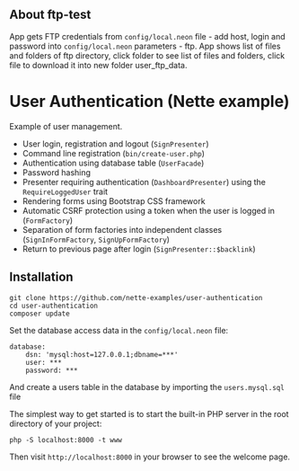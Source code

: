 About ftp-test
--------------

App gets FTP credentials from `config/local.neon` file - add host, login and password into `config/local.neon` parameters - ftp. App shows list
of files and folders of ftp directory, click folder to see list of files and folders, click file to download it into new folder user_ftp_data.


User Authentication (Nette example)
===================================

Example of user management.

- User login, registration and logout (`SignPresenter`)
- Command line registration (`bin/create-user.php`)
- Authentication using database table (`UserFacade`)
- Password hashing
- Presenter requiring authentication (`DashboardPresenter`) using the `RequireLoggedUser` trait
- Rendering forms using Bootstrap CSS framework
- Automatic CSRF protection using a token when the user is logged in (`FormFactory`)
- Separation of form factories into independent classes (`SignInFormFactory`, `SignUpFormFactory`)
- Return to previous page after login (`SignPresenter::$backlink`)


Installation
------------

```shell
git clone https://github.com/nette-examples/user-authentication
cd user-authentication
composer update
```

Set the database access data in the `config/local.neon` file:

```neon
database:
	dsn: 'mysql:host=127.0.0.1;dbname=***'
	user: ***
	password: ***
```

And create a users table in the database by importing the `users.mysql.sql` file

The simplest way to get started is to start the built-in PHP server in the root directory of your project:

```shell
php -S localhost:8000 -t www
```

Then visit `http://localhost:8000` in your browser to see the welcome page.

